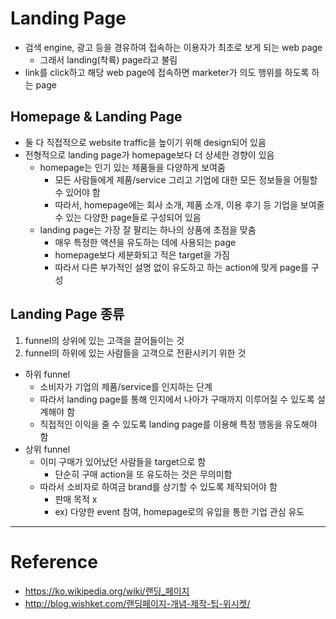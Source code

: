 # Landing Page

- 검색 engine, 광고 등을 경유하여 접속하는 이용자가 최초로 보게 되는 web page
    - 그래서 landing(착륙) page라고 불림
- link를 click하고 해당 web page에 접속하면 marketer가 의도 행위를 하도록 하는 page

## Homepage & Landing Page

- 둘 다 직접적으로 website traffic을 높이기 위해 design되어 있음
- 전형적으로 landing page가 homepage보다 더 상세한 경향이 있음
    - homepage는 인기 있는 제품들을 다양하게 보여줌
        - 모든 사람들에게 제품/service 그리고 기업에 대한 모든 정보들을 어필할 수 있어야 함
        - 따라서, homepage에는 회사 소개, 제품 소개, 이용 후기 등 기업을 보여줄 수 있는 다양한 page들로 구성되어 있음
    - landing page는 가장 잘 팔리는 하나의 상품에 초점을 맞춤
        - 매우 특정한 액션을 유도하는 데에 사용되는 page
        - homepage보다 세분화되고 적은 target을 가짐
        - 따라서 다른 부가적인 설명 없이 유도하고 하는 action에 맞게 page를 구성

## Landing Page 종류

1. funnel의 상위에 있는 고객을 끌어들이는 것
2. funnel의 하위에 있는 사람들을 고객으로 전환시키기 위한 것
- 하위 funnel
    - 소비자가 기업의 제품/service를 인지하는 단계
    - 따라서 landing page를 통해 인지에서 나아가 구매까지 이루어질 수 있도록 설계해야 함
    - 직접적인 이익을 줄 수 있도록 landing page를 이용해 특정 행동을 유도해야 함
- 상위 funnel
    - 이미 구매가 있어났던 사람들을 target으로 함
        - 단순히 구매 action을 또 유도하는 것은 무의미함
    - 따라서 소비자로 하여금 brand를 상기할 수 있도록 제작되어야 함
        - 판매 목적 x
        - ex) 다양한 event 참여, homepage로의 유입을 통한 기업 관심 유도

---

# Reference

- https://ko.wikipedia.org/wiki/랜딩_페이지
- http://blog.wishket.com/랜딩페이지-개념-제작-팁-위시켓/
